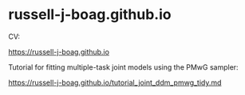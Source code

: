 # russell-j-boag.github.io

CV:

https://russell-j-boag.github.io

Tutorial for fitting multiple-task joint models using the PMwG sampler:

https://russell-j-boag.github.io/tutorial_joint_ddm_pmwg_tidy.md
